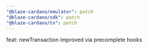 ```yaml
---
"@blaze-cardano/emulator": patch
"@blaze-cardano/sdk": patch
"@blaze-cardano/tx": patch
---
```


feat: newTransaction improved via precomplete hooks
